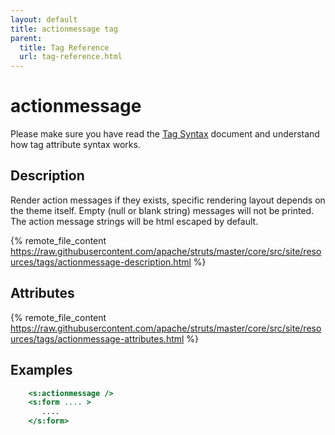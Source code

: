 ```yaml
---
layout: default
title: actionmessage tag
parent:
  title: Tag Reference
  url: tag-reference.html
---
```


# actionmessage

Please make sure you have read the [Tag Syntax](tag-syntax) document and understand how tag attribute syntax works.

## Description 

Render action messages if they exists, specific rendering layout depends on the theme itself. Empty (null or blank 
string) messages will not be printed. The action message strings will be html escaped by default.

{% remote_file_content https://raw.githubusercontent.com/apache/struts/master/core/src/site/resources/tags/actionmessage-description.html %}

## Attributes

{% remote_file_content https://raw.githubusercontent.com/apache/struts/master/core/src/site/resources/tags/actionmessage-attributes.html %}

## Examples

```jsp
    <s:actionmessage />
    <s:form .... >
       ....
    </s:form>
```
